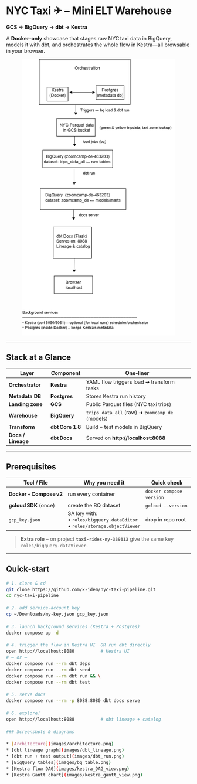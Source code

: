 # NYC Taxi ✈ – Mini ELT Warehouse  
**GCS → BigQuery → dbt → Kestra**

A **Docker‑only** showcase that stages raw NYC taxi data in BigQuery, models it with dbt, and orchestrates the whole flow in Kestra—all browsable in your browser.

<p align="center">
  <img src="images/architecture.png" width="420">
</p>

---

## Stack at a Glance
| Layer | Component | One‑liner |
|-------|-----------|-----------|
| **Orchestrator** | **Kestra** | YAML flow triggers load ➜ transform tasks |
| **Metadata DB** | **Postgres** | Stores Kestra run history |
| **Landing zone** | **GCS** | Public Parquet files (NYC taxi trips) |
| **Warehouse** | **BigQuery** | `trips_data_all` (raw) ➜ `zoomcamp_de` (models) |
| **Transform** | **dbt Core 1.8** | Build + test models in BigQuery |
| **Docs / Lineage** | **dbt Docs** | Served on **http://localhost:8088** |

---

## Prerequisites
| Tool / File | Why you need it | Quick check |
|-------------|-----------------|-------------|
| **Docker + Compose v2** | run every container | `docker compose version` |
| **gcloud SDK** (once) | create the BQ dataset | `gcloud --version` |
| `gcp_key.json` | SA key with:<br>• `roles/bigquery.dataEditor`<br>• `roles/storage.objectViewer` | drop in repo root |

> **Extra role** – on project **`taxi‑rides‑ny‑339813`** give the same key `roles/bigquery.dataViewer`.

---

## Quick‑start
```bash
# 1. clone & cd
git clone https://github.com/k-idem/nyc-taxi-pipeline.git
cd nyc-taxi-pipeline

# 2. add service‑account key
cp ~/Downloads/my-key.json gcp_key.json

# 3. launch background services (Kestra + Postgres)
docker compose up -d

# 4. trigger the flow in Kestra UI  OR run dbt directly
open http://localhost:8080          # Kestra UI
# – or –
docker compose run --rm dbt deps
docker compose run --rm dbt seed
docker compose run --rm dbt run && \
docker compose run --rm dbt test

# 5. serve docs
docker compose run --rm -p 8088:8080 dbt docs serve

# 6. explore!
open http://localhost:8088          # dbt lineage + catalog

### Screenshots & diagrams

* [Architecture](images/architecture.png)
* [dbt lineage graph](images/dbt_lineage.png)
* [dbt run + test output](images/dbt_run.png)
* [BigQuery tables](images/bq_table.png)
* [Kestra flow DAG](images/kestra_DAG_view.png)
* [Kestra Gantt chart](images/kestra_gantt_view.png)

